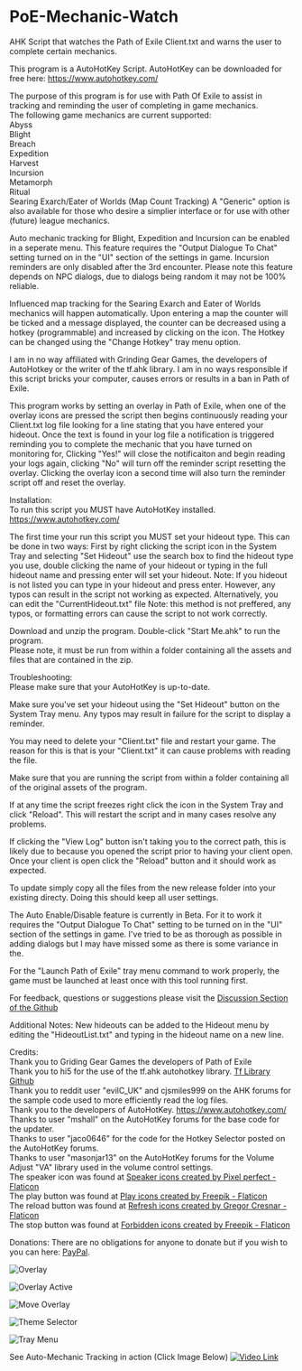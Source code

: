 # PoE-Mechanic-Watch
AHK Script that watches the Path of Exile Client.txt and warns the user to complete certain mechanics. 

This program is a AutoHotKey Script. AutoHotKey can be downloaded for free here: https://www.autohotkey.com/

The purpose of this program is for use with Path Of Exile to assist in tracking and reminding the user of completing in game mechanics.   
The following game mechanics are current supported:  
Abyss  
Blight  
Breach  
Expedition  
Harvest  
Incursion  
Metamorph  
Ritual  
Searing Exarch/Eater of Worlds (Map Count Tracking)
A "Generic" option is also available for those who desire a simplier interface or for use with other (future) league mechanics.  

Auto mechanic tracking for Blight, Expedition and Incursion can be enabled in a seperate menu. This feature requires the "Output Dialogue To Chat" setting turned on in the "UI" section of the settings in game. Incursion reminders are only disabled after the 3rd encounter. Please note this feature depends on NPC dialogs, due to dialogs being random it may not be 100% reliable.  

Influenced map tracking for the Searing Exarch and Eater of Worlds mechanics will happen automatically. Upon entering a map the counter will be ticked and a message displayed, the counter can be decreased using a hotkey (programmable) and increased by clicking on the icon. The Hotkey can be changed using the "Change Hotkey" tray menu option.  

I am in no way affiliated with Grinding Gear Games, the developers of AutoHotkey or the writer of the tf.ahk library. I am in no ways responsible if this script bricks your computer, causes errors or results in a ban in Path of Exile. 

This program works by setting an overlay in Path of Exile, when one of the overlay icons are pressed the script then begins continuously reading your Client.txt log file looking for a line stating that you have entered your hideout. Once the text is found in your log file a notification is triggered reminding you to complete the mechanic that you have turned on monitoring for, Clicking "Yes!" will close the notificaiton and begin reading your logs again, clicking "No" will turn off the reminder script resetting the overlay. Clicking the overlay icon a second time will also turn the reminder script off and reset the overlay. 

Installation:  
To run this script you MUST have AutoHotKey installed. https://www.autohotkey.com/

The first time your run this script you MUST set your hideout type. This can be done in two ways: First by right clicking the script icon in the System Tray and selecting "Set Hideout" use the search box to find the hideout type you use,  double clicking the name of your hideout or typing in the full hideout name and pressing enter will set your hideout. Note: If you hideout is not listed you can type in your hideout and press enter. However, any typos can result in the script not working as expected. Alternatively, you can edit the "CurrentHideout.txt" file Note: this method is not preffered, any typos, or formatting errors can cause the script to not work correctly. 

Download and unzip the program. Double-click "Start Me.ahk" to run the program.  
Please note, it must be run from within a folder containing all the assets and files that are contained in the zip. 

Troubleshooting:  
Please make sure that your AutoHotKey is up-to-date. 

Make sure you've set your hideout using the "Set Hideout" button on the System Tray menu. Any typos may result in failure for the script to display a reminder. 

You may need to delete your "Client.txt" file and restart your game. The reason for this is that is your "Client.txt" it can cause problems with reading the file. 

Make sure that you are running the script from within a folder containing all of the original assets of the program. 

If at any time the script freezes right click the icon in the System Tray and click "Reload". This will restart the script and in many cases resolve any problems. 

If clicking the "View Log" button isn't taking you to the correct path, this is likely due to because you opened the script prior to having your client open. Once your client is open click the "Reload" button and it should work as expected. 

To update simply copy all the files from the new release folder into your existing directy. Doing this should keep all user settings.

The Auto Enable/Disable feature is currently in Beta. For it to work it requires the "Output Dialogue To Chat" setting to be turned on in the "UI" section of the settings in game. I've tried to be as thorough as possible in adding dialogs but I may have missed some as there is some variance in the.

For the "Launch Path of Exile" tray menu command to work properly, the game must be launched at least once with this tool running first. 

For feedback, questions or suggestions please visit the <a href="https://github.com/sushibagel/PoE-Mechanic-Watch/discussions" title="Discussion Section">Discussion Section of the Github</a>  

Additional Notes: 
New hideouts can be added to the Hideout menu by editing the "HideoutList.txt" and typing in the hideout name on a new line. 

Credits:  
Thank you to Griding Gear Games the developers of Path of Exile  
Thank you to hi5 for the use of the tf.ahk autohotkey library. <a href="https://github.com/hi5/TF" title="tf library">Tf Library Github</a>  
Thank you to reddit user "evilC_UK" and cjsmiles999 on the AHK forums for the sample code used to more efficiently read the log files.   
Thank you to the developers of AutoHotKey. https://www.autohotkey.com/  
Thanks to user "mshall" on the AutoHotKey forums for the base code for the updater.  
Thanks to user "jaco0646" for the code for the Hotkey Selector posted on the AutoHotKey forums.  
Thanks to user "masonjar13" on the AutoHotKey forums for the Volume Adjust "VA" library used in the volume control settings.  
The speaker icon was found at <a href="https://www.flaticon.com/free-icons/speaker" title="speaker icons">Speaker icons created by Pixel perfect - Flaticon</a>  
The play button was found at <a href="https://www.flaticon.com/free-icons/play" title="play icons">Play icons created by Freepik - Flaticon</a>  
The reload button was found at <a href="https://www.flaticon.com/free-icons/refresh" title="refresh icons">Refresh icons created by Gregor Cresnar - Flaticon</a>  
The stop button was found at <a href="https://www.flaticon.com/free-icons/forbidden" title="forbidden icons">Forbidden icons created by Freepik - Flaticon</a>  

Donations: 
There are no obligations for anyone to donate but if you wish to you can here: [PayPal](https://www.paypal.com/paypalme/Drew149).

![Overlay](https://github.com/sushibagel/PoE-Mechanic-Watch/blob/main/Screenshots/Overlay.jpg?raw=true)

![Overlay Active](https://github.com/sushibagel/PoE-Mechanic-Watch/blob/main/Screenshots/Overlay%20Active.jpg?raw=true)

![Move Overlay](https://github.com/sushibagel/PoE-Mechanic-Watch/blob/main/Screenshots/Move%20Overlay.jpg?raw=true)

![Theme Selector](https://github.com/sushibagel/PoE-Mechanic-Watch/blob/main/Screenshots/Theme%20Selector.png?raw=true)

![Tray Menu](https://github.com/sushibagel/PoE-Mechanic-Watch/blob/main/Screenshots/Tray%20Menu.jpg?raw=true)

See Auto-Mechanic Tracking in action (Click Image Below)
[![Video Link](https://github.com/sushibagel/PoE-Mechanic-Watch/blob/main/Screenshots/Video%20Snap.jpg?raw=true)](https://youtu.be/kMowzpj714A)
